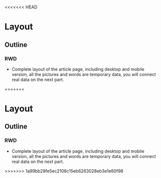 <<<<<<< HEAD
<h1>
Layout
</h1>

<h2>
Outline
</h2>

### RWD

<p>

*  Complete layout of the article page, including desktop and mobile version, all the pictures and words are temporary data, you will connect real data on the next part.

</p>
=======
<h1>
Layout
</h1>

<h2>
Outline
</h2>

### RWD

<p>

*  Complete layout of the article page, including desktop and mobile version, all the pictures and words are temporary data, you will connect real data on the next part.

</p>
>>>>>>> 1a99bb28fe5ec2108c15eb6263028eb3e1e60f98
